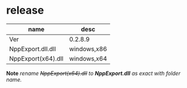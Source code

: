 # release
|name|desc|
|-|-|
|Ver|0.2.8.9|
|NppExport.dll.dll|windows,x86|
|NppExport(x64).dll|windows,x64|

**Note**
*rename ~~NppExport(x64).dll~~ to **NppExport.dll** as exact with folder name.*
